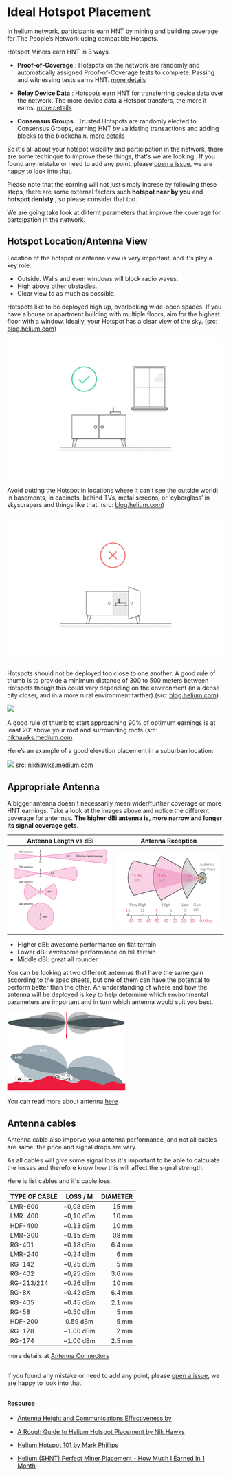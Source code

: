 # Ideal Hotspot Placement 

 In helium network, participants earn HNT by mining and building coverage for The People’s Network using compatible Hotspots.

Hotspot Miners earn HNT in 3 ways. 

 * **Proof-of-Coverage** : Hotspots on the network are randomly and automatically assigned Proof-of-Coverage tests to complete. Passing and witnessing tests earns HNT. [more details](https://docs.helium.com/blockchain/proof-of-coverage)

 * **Relay Device Data** : Hotspots earn HNT for transferring device data over the network. The more device data a Hotspot transfers, the more it earns. [more details](https://docs.helium.com/blockchain/helium-token)

 * **Consensus Groups** : Trusted Hotspots are randomly elected to Consensus Groups, earning HNT by validating transactions and adding blocks to the blockchain. [more details](https://docs.helium.com/blockchain/consensus-protocol)


So it's all about your hotspot visibility and participation in the network, there are some techinque to improve these things, that's we are looking . If you found any mistake or need to add any point, please [open a issue](https://github.com/NebraLtd/Helium-Guides/issues/new), we are happy to look into that.

Please note that the earning will not just simply increse by following these steps, there are some external factors such **hotspot near by you** and **hotspot denisty** , so please consider that too.  


We are going take look at diifernt parameters that improve the coverage for partcipation in the network. 
 
 
 ## Hotspot Location/Antenna View

 Location of the hotspot or antenna view is very important, and it's play a key role. 

* Outside. Walls and even windows will block radio waves.
* High above other obstacles.
* Clear view to as much as possible.

 Hotspots like to be deployed high up, overlooking wide-open spaces. If you have a house or apartment building with multiple floors, aim for the highest floor with a window. Ideally, your Hotspot has a clear view of the sky. (src: [blog.helium.com](https://blog.helium.com/helium-hotspot-101-1aa9dcecb5e))

![](../media/photos/hotspotPlacement/placement01.jpeg) 

Avoid putting the Hotspot in locations where it can’t see the outside world: in basements, in cabinets, behind TVs, metal screens, or ‘cyberglass’ in skyscrapers and things like that. (src: [blog.helium.com](https://blog.helium.com/helium-hotspot-101-1aa9dcecb5e))

![](../media/photos/hotspotPlacement/placement02.jpeg) 

##

Hotspots should not be deployed too close to one another. A good rule of thumb is to provide a minimum distance of 300 to 500 meters between Hotspots though this could vary depending on the environment (in a dense city closer, and in a more rural environment farther).(src: [blog.helium.com](https://blog.helium.com/helium-hotspot-101-1aa9dcecb5e))

![](https://miro.medium.com/max/4520/1*tBiYItd0qtSYCV6DZF3O-Q.png)


A good rule of thumb to start approaching 90% of optimum earnings is at least 20' above your roof and surrounding roofs.(src: [nikhawks.medium.com](https://nikhawks.medium.com/a-rough-guide-to-helium-hotspot-placement-bb96b0b81343)


Here’s an example of a good elevation placement in a suburban location:

![](https://miro.medium.com/max/700/1*OUhcr2mWpE_OUHey5YnEmw.jpeg) 
src: [nikhawks.medium.com](https://nikhawks.medium.com/a-rough-guide-to-helium-hotspot-placement-bb96b0b81343)

##

## Appropriate Antenna 

A bigger antenna doesn't necessarily mean wider/further coverage or more HNT earnings. Take a look at the images above and notice the different coverage for antennas. **The higher dBi antenna is, more narrow and longer its signal coverage gets**.

| Antenna Length vs dBi | Antenna Reception |
|---| ---|
| ![Antenna length vs dbi](../media/photos/antenna/antenna-length-vs-dbi.png)| ![Antenna Receception](../media/photos/antenna/antenna-reception.png) | 



* Higher dBI: awesome performance on flat terrain
* Lower dBI: awresome performance on hill terrain
* Middle dBI: great all rounder

You can be looking at two different antennas that have the same gain according to the spec sheets, but one of them can have the potential to perform better than the other. An understanding of where and how the antenna will be deployed is key to help determine which environmental parameters are important and in turn which antenna would suit you best.

![Antenna Gain on Different Terrain](../media/photos/antenna/antenna-gain-location.png)

You can read more about antenna [here](../handy-guides/antenna/overview.md) 

##


## Antenna cables 

Antenna cable also imporve your antenna performance, and not all cables are same, the price and signal drops are vary. 

As all cables will give some signal loss it\'s important to be able to calculate the losses and therefore know how this will affect the signal strength. 

Here is list cables and it's cable loss. 

| TYPE OF CABLE  |  LOSS / M  | DIAMETER |
|----------|:-------------:|------:|
| LMR-600 | ~0,08 dBm | 15 mm |
| LMR-400 | ~0,10 dBm | 10 mm |
| HDF-400 | ~0.13 dBm | 10 mm |
| LMR-300 | ~0.15 dBm | 08 mm |
| RG-401  | ~0.18 dBm | 6.4 mm |
| LMR-240 | ~0.24 dBm | 6 mm|
| RG-142  | ~0,25 dBm | 5 mm|
| RG-402  | ~0,25 dBm | 3.6 mm|
| RG-213/214 | ~0.26 dBm | 10 mm |
| RG-8X   | ~0.42 dBm | 6.4 mm|
| RG-405  | ~0.45 dBm | 2.1 mm|
| RG-58   | ~0.50 dBm | 5 mm |
| HDF-200 | 0.59 dBm  |	5 mm |
| RG-178  | ~1.00 dBm | 2 mm | 
| RG-174  | ~1.00 dBm | 2.5 mm| 

more details at [Antenna Connectors](handy-guides/antenna/connectors.md) 


##

If you found any mistake or need to add any point, please [open a issue](https://github.com/NebraLtd/Helium-Guides/issues/new), we are happy to look into that.

##

#### Resource

* [Antenna Height and Communications Effectiveness by ](https://www.arrl.org/files/file/antplnr.pdf)

* [A Rough Guide to Helium Hotspot Placement by Nik Hawks](https://nikhawks.medium.com/a-rough-guide-to-helium-hotspot-placement-bb96b0b81343)

* [Helium Hotspot 101 by  Mark Phillips](https://blog.helium.com/helium-hotspot-101-1aa9dcecb5e)

* [Helium ($HNT) Perfect Miner Placement - How Much I Earned In 1 Month](https://youtu.be/4gwvPywnhtI)













